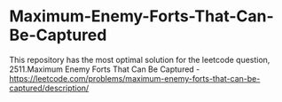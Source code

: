# Maximum-Enemy-Forts-That-Can-Be-Captured
This repository has the most optimal solution for the leetcode question,
2511.Maximum Enemy Forts That Can Be Captured - https://leetcode.com/problems/maximum-enemy-forts-that-can-be-captured/description/

